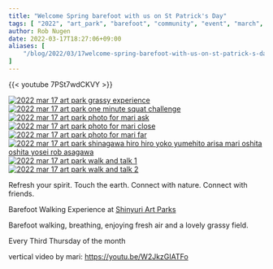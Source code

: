 ```yaml
---
title: "Welcome Spring barefoot with us on St Patrick's Day"
tags: [ "2022", "art_park", "barefoot", "community", "event", "march", "march 17", "spring", "st patricks", "walk", "新百合ヶ丘駅" ]
author: Rob Nugen
date: 2022-03-17T18:27:06+09:00
aliases: [
    "/blog/2022/03/17welcome-spring-barefoot-with-us-on-st-patrick-s-day",
]
---
```


{{< youtube 7PSt7wdCKVY >}}


[![2022 mar 17 art park grassy experience](//b.robnugen.com/blog/2022/walk_and_talk/thumbs/2022_mar_17_art_park_grassy_experience.jpg)](//b.robnugen.com/blog/2022/walk_and_talk/2022_mar_17_art_park_grassy_experience_1000.jpg)
[![2022 mar 17 art park one minute squat challenge](//b.robnugen.com/blog/2022/walk_and_talk/thumbs/2022_mar_17_art_park_one_minute_squat_challenge.jpg)](//b.robnugen.com/blog/2022/walk_and_talk/2022_mar_17_art_park_one_minute_squat_challenge_1000.jpg)
[![2022 mar 17 art park photo for mari ask](//b.robnugen.com/blog/2022/walk_and_talk/thumbs/2022_mar_17_art_park_photo_for_mari_ask.jpg)](//b.robnugen.com/blog/2022/walk_and_talk/2022_mar_17_art_park_photo_for_mari_ask_1000.jpg)
[![2022 mar 17 art park photo for mari close](//b.robnugen.com/blog/2022/walk_and_talk/thumbs/2022_mar_17_art_park_photo_for_mari_close.jpg)](//b.robnugen.com/blog/2022/walk_and_talk/2022_mar_17_art_park_photo_for_mari_close_1000.jpg)
[![2022 mar 17 art park photo for mari far](//b.robnugen.com/blog/2022/walk_and_talk/thumbs/2022_mar_17_art_park_photo_for_mari_far.jpg)](//b.robnugen.com/blog/2022/walk_and_talk/2022_mar_17_art_park_photo_for_mari_far_1000.jpg)
[![2022 mar 17 art park shinagawa hiro hiro yoko yumehito arisa mari oshita oshita yosei rob asagawa](//b.robnugen.com/blog/2022/walk_and_talk/thumbs/2022_mar_17_art_park_shinagawa_hiro_hiro_yoko_yumehito_arisa_mari_oshita_oshita_yosei_rob_asagawa.jpg)](//b.robnugen.com/blog/2022/walk_and_talk/2022_mar_17_art_park_shinagawa_hiro_hiro_yoko_yumehito_arisa_mari_oshita_oshita_yosei_rob_asagawa_1000.jpg)
[![2022 mar 17 art park walk and talk 1](//b.robnugen.com/blog/2022/walk_and_talk/thumbs/2022_mar_17_art_park_walk_and_talk_1.jpg)](//b.robnugen.com/blog/2022/walk_and_talk/2022_mar_17_art_park_walk_and_talk_1_1000.jpg)
[![2022 mar 17 art park walk and talk 2](//b.robnugen.com/blog/2022/walk_and_talk/thumbs/2022_mar_17_art_park_walk_and_talk_2.jpg)](//b.robnugen.com/blog/2022/walk_and_talk/2022_mar_17_art_park_walk_and_talk_2_1000.jpg)

Refresh your spirit. Touch the earth. Connect with nature. Connect with friends.

Barefoot Walking Experience at [Shinyuri Art Parks](http://www.airgreen.info/artparks.html)

Barefoot walking, breathing, enjoying fresh air and a lovely grassy field.

Every Third Thursday of the month

vertical video by mari:
https://youtu.be/W2JkzGIATFo
